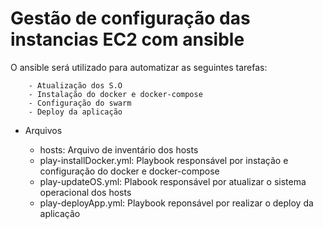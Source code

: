 # Gestão de configuração das instancias EC2 com ansible

O ansible será utilizado para automatizar as seguintes tarefas:

        - Atualização dos S.O
        - Instalação do docker e docker-compose
        - Configuração do swarm
        - Deploy da aplicação

-  Arquivos

      - hosts: Arquivo de inventário dos hosts
      - play-installDocker.yml: Playbook responsável por instação e configuração do docker e docker-compose
      - play-updateOS.yml: Plabook responsável por atualizar o sistema operacional dos hosts
      - play-deployApp.yml: Playbook reponsável por realizar o deploy da aplicação
